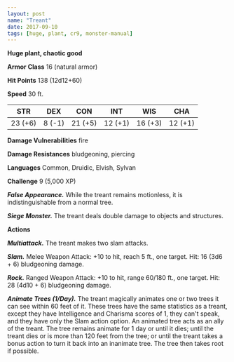 ```yaml
---
layout: post
name: "Treant"
date: 2017-09-10
tags: [huge, plant, cr9, monster-manual]
---
```


**Huge plant, chaotic good**

**Armor Class** 16 (natural armor)

**Hit Points** 138 (12d12+60)

**Speed** 30 ft.

|   STR   |   DEX   |   CON   |   INT   |   WIS   |   CHA   |
|:-----:|:-----:|:-----:|:-----:|:-----:|:-----:|
| 23 (+6) | 8 (-1) | 21 (+5) | 12 (+1) | 16 (+3) | 12 (+1) |

**Damage Vulnerabilities** fire

**Damage Resistances** bludgeoning, piercing

**Languages** Common, Druidic, Elvish, Sylvan

**Challenge** 9 (5,000 XP)

***False Appearance.*** While the treant remains motionless, it is indistinguishable from a normal tree.

***Siege Monster.*** The treant deals double damage to objects and structures.

**Actions**

***Multiattack.*** The treant makes two slam attacks.

***Slam.*** Melee Weapon Attack: +10 to hit, reach 5 ft., one target. Hit: 16 (3d6 + 6) bludgeoning damage.

***Rock.*** Ranged Weapon Attack: +10 to hit, range 60/180 ft., one target. Hit: 28 (4d10 + 6) bludgeoning damage.

***Animate Trees (1/Day).*** The treant magically animates one or two trees it can see within 60 feet of it. These trees have the same statistics as a treant, except they have Intelligence and Charisma scores of 1, they can't speak, and they have only the Slam action option. An animated tree acts as an ally of the treant. The tree remains animate for 1 day or until it dies; until the treant dies or is more than 120 feet from the tree; or until the treant takes a bonus action to turn it back into an inanimate tree. The tree then takes root if possible.

